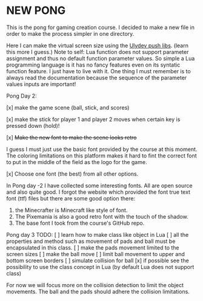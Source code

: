 # NEW PONG
This is the pong for gaming creation course.
I decided to make a new file in order to make the process simpler in one directory.

Here I can make the virtual screen size using the [Ulydev push libs](https://github.com/Ulydev/push). (learn this more I guess.)
Note to self: Lua function does not support parameter assignment and thus no default function parameter values. 
So simple a Lua programming language is it has no fancy features even on its syntatic function feature. I just have to live with it. 
One thing I must remember is to always read the documentation because the sequence of the parameter values inputs are important!

Pong Day 2:

[x] make the game scene (ball, stick, and scores)

[x] make the stick for player 1 and player 2 moves when certain key is pressed down (hold)!

[x] ~~Make the new font to make the scene looks retro~~

I guess I must just use the basic font provided by the course at this moment. The coloring limitations on this platform makes it hard to fint the correct font to put in the middle of the field as the logo for the game. 

[x] Choose one font (the best) from all other options. 

In Pong day -2 I have collected some interesting fonts.
All are open source and also quite good.
I forgot the website which provided the font true text font (ttf) files but there are some good option there:
1. the Minecrafter is Minecraft like style of font.
1. The Pixemania is also a good retro font with the touch of the shadow.
1. The base font I took from the course's GitHub repo.

Pong day 3 TODO:
[ ] learn how to make class like object in Lua
[ ] all the properties and method such as movement of pads and ball must be encapsulated in this class.
[ ] make the pads movement limited to the screen sizes
[ ] make the ball move
[ ] limit ball movement to upper and bottom screen borders
[ ] simulate collision for ball
[x] if possible see the possibility to use the class concept in Lua (by default Lua does not support class) 

For now we will focus more on the collision detection to limit the object movements. 
The ball and the pads should adhere the collision limitations.